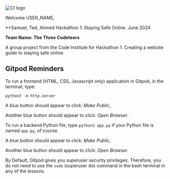 ![CI logo](https://codeinstitute.s3.amazonaws.com/fullstack/ci_logo_small.png)

Welcome USER_NAME,

**Samuel, Ted, Ahmed Hackathon 1: Staying Safe Online. June 2024

**Team Name: The Three Codeteers**

A group project from the Code Institute for Hackathon 1. Creating a website guide to staying safe online.  

## Gitpod Reminders

To run a frontend (HTML, CSS, Javascript only) application in Gitpod, in the terminal, type:

`python3 -m http.server`

A blue button should appear to click: _Make Public_,

Another blue button should appear to click: _Open Browser_.

To run a backend Python file, type `python3 app.py` if your Python file is named `app.py`, of course.

A blue button should appear to click: _Make Public_,

Another blue button should appear to click: _Open Browser_.

By Default, Gitpod gives you superuser security privileges. Therefore, you do not need to use the `sudo` (superuser do) command in the bash terminal in any of the lessons.
